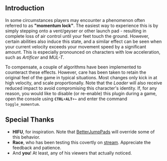 ## Introduction

In some circumstances players may encounter a phenomenon often referred to as **"momentum lock"**. The easiest way to experience this is by simply stepping onto a vent/geyser or other launch pad - resulting in complete loss of air control until your feet touch the ground. However, certain abilities also induce this state, and a similar effect can be seen when your current velocity exceeds your movement speed by a significant amount. This is especially pronounced on characters with low acceleration, such as *Artificer* and *MUL-T*.

To compensate, a couple of algorithms have been implemented to counteract these effects. However, care has been taken to retain the original feel of the game in typical situations. Most changes only kick in at high velocity, and scale proportionally. Note that the *Loader* will also receive reduced impact to avoid compromising this character's identity. If, for any reason, you would like to disable (or re-enable) this plugin during a game,
 open the console using **`CTRL`**`+`**`ALT`**`+`**`~`** and enter the command `toggle_momentum`.

## Special Thanks

- **HIFU**, for inspiration. Note that [BetterJumpPads](https://thunderstore.io/package/HIFU/BetterJumpPads) will override some of this behavior.
- **Race**, who has been testing this covertly on [stream](https://www.twitch.tv/race). Appreciate the feedback and patience.
- And **you**! At least, any of his viewers that actually noticed.
